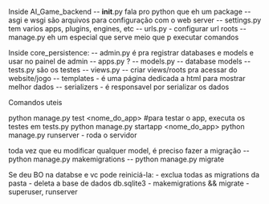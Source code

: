 Inside AI_Game_backend
-- __init__.py fala pro python que eh um package
-- asgi e wsgi são arquivos para configuração com o web server
-- settings.py tem varios apps, plugins, engines, etc
-- urls.py - configurar url roots
-- manage.py eh um especial que serve meio que p executar comandos


Inside core_persistence:
-- admin.py é pra registrar databases e models e usar no painel de admin
-- apps.py ?
-- models.py -- database models
-- tests.py são os testes
-- views.py -- criar views/roots pra acessar do website/jogo
-- templates - é uma página dedicada a html para mostrar melhor dados
-- serializers - é responsavel por serializar os dados


Comandos uteis

python manage.py test <nome_do_app>  #para testar o app, executa os testes em tests.py
python manage.py startapp <nome_do_app>
python manage.py runserver - roda o servidor

toda vez que eu modificar qualquer model, é preciso fazer a migração
-- python manage.py makemigrations
-- python manage.py migrate


Se deu BO na databse e vc pode reiniciá-la:
    - exclua todas as migrations da pasta
    - deleta a base de dados db.sqlite3
    - makemigrations && migrate
    - superuser, runserver